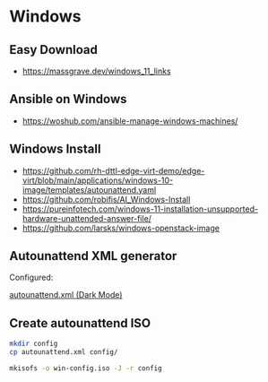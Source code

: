 # Windows

## Easy Download

- https://massgrave.dev/windows_11_links

## Ansible on Windows

- https://woshub.com/ansible-manage-windows-machines/

## Windows Install

- https://github.com/rh-dttl-edge-virt-demo/edge-virt/blob/main/applications/windows-10-image/templates/autounattend.yaml
- https://github.com/robifis/AI_Windows-Install
- https://pureinfotech.com/windows-11-installation-unsupported-hardware-unattended-answer-file/
- https://github.com/larsks/windows-openstack-image

## Autounattend XML generator

Configured:

[autounattend.xml (Dark Mode)](https://schneegans.de/windows/unattend-generator/view/?LanguageMode=Unattended&UILanguage=en-US&Locale=en-US&Keyboard=00000409&UseKeyboard2=true&Locale2=es-US&Keyboard2=0000040a&GeoLocation=244&ProcessorArchitecture=amd64&BypassNetworkCheck=true&ComputerNameMode=Random&CompactOsMode=Never&TimeZoneMode=Implicit&PartitionMode=Unattended&PartitionLayout=GPT&EspSize=300&RecoveryMode=Partition&RecoverySize=1000&DiskAssertionMode=Skip&WindowsEditionMode=Generic&WindowsEdition=pro&UserAccountMode=Unattended&AccountName0=Admin&AccountDisplayName0=&AccountPassword0=&AccountGroup0=Administrators&AccountName1=User&AccountDisplayName1=&AccountPassword1=&AccountGroup1=Users&AutoLogonMode=Own&PasswordExpirationMode=Unlimited&LockoutMode=Default&HideFiles=None&ShowFileExtensions=true&ClassicContextMenu=true&TaskbarSearch=Hide&TaskbarIconsMode=Default&DisableWidgets=true&LeftTaskbar=true&DisableBingResults=true&StartTilesMode=Empty&StartPinsMode=Empty&DisableFastStartup=true&EnableRemoteDesktop=true&HardenSystemDriveAcl=true&DisableLastAccess=true&DisableAppSuggestions=true&HideEdgeFre=true&DisableEdgeStartupBoost=true&DeleteWindowsOld=true&EffectsMode=Default&DesktopIconsMode=Custom&IconHome=true&IconNetwork=true&IconThisPC=true&WifiMode=Skip&ExpressSettings=DisableAll&KeysMode=Configure&CapsLockInitial=Off&CapsLockBehavior=Toggle&NumLockInitial=Off&NumLockBehavior=Toggle&ScrollLockInitial=Off&ScrollLockBehavior=Toggle&ColorMode=Custom&SystemColorTheme=Dark&AppsColorTheme=Dark&AccentColor=%230078d4&AccentColorOnBorders=true&EnableTransparency=true&WallpaperMode=Default&Remove3DViewer=true&RemoveBingSearch=true&RemoveClipchamp=true&RemoveCopilot=true&RemoveCortana=true&RemoveDevHome=true&RemoveMailCalendar=true&RemoveMaps=true&RemoveMediaFeatures=true&RemoveMixedReality=true&RemoveZuneVideo=true&RemoveNews=true&RemoveOneSync=true&RemovePowerAutomate=true&RemoveSkype=true&RemoveSolitaire=true&RemoveStepsRecorder=true&RemoveStickyNotes=true&RemoveWallet=true&RemoveWeather=true&RemoveXboxApps=true&DefaultUserScript0=%3A%3A+This+will+restore+the+classic+right+click+menu%0D%0Areg+add+HKU%5CDefaultUser%5CSoftware%5CClasses%5CCLSID%5C%7B86ca1aa0-34aa-4e8b-a509-50c905bae2a2%7D%5CInprocServer32+%2Ff+%2Fve%0D%0A%0D%0A%3A%3A+This+will+make+the+taskbar+less+like+Apple%0D%0Areg+add+HKU%5CDefaultUser%5CSoftware%5CMicrosoft%5CWindows%5CCurrentVersion%5CExplorer%5CAdvanced+%2Fv+TaskbarAl+%2Ft+REG_DWORD+%2Fd+0+%2Ff%0D%0A%0D%0A%3A%3A+This+will+remove+fun+facts+tips+and+more+on+the+lock+screen%0D%0Areg+add+HKU%5CDefaultUser%5CSoftware%5CMicrosoft%5CWindows%5CCurrentVersion%5CContentDeliveryManager+%2Fv+RotatingLockScreenOverlayEnabled+%2Ft+REG_DWORD+%2Fd+0+%2Ff%0D%0Areg+add+HKU%5CDefaultUser%5C%5CSoftware%5CMicrosoft%5CWindows%5CCurrentVersion%5CContentDeliveryManager+%2Fv+SubscribedContent-338387Enabled+%2Ft+REG_DWORD+%2Fd+0+%2Ff&DefaultUserScriptType0=Cmd&WdacMode=Skip)

## Create autounattend ISO

```sh
mkdir config
cp autounattend.xml config/

mkisofs -o win-config.iso -J -r config
```
